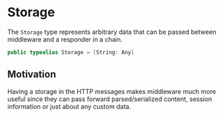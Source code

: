 # Storage

The `Storage` type represents arbitrary data that can be passed between middleware and a responder in a chain.

```swift
public typealias Storage = [String: Any]
```

## Motivation

Having a storage in the HTTP messages makes middleware much more useful since they can pass forward parsed/serialized content, session information or just about any custom data.
